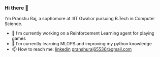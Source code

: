 ### Hi there 👋

I'm Pranshu Raj, a sophomore at IIIT Gwalior pursuing B.Tech in Computer Science. 
<!--
**pranshu-raj-211/pranshu-raj-211** is a ✨ _special_ ✨ repository because its `README.md` (this file) appears on your GitHub profile.

Here are some ideas to get you started:

- 🔭 I’m currently working on ...
- 🌱 I’m currently learning ...
- 👯 I’m looking to collaborate on ...
- 🤔 I’m looking for help with ...
- 💬 Ask me about ...
- 📫 How to reach me: ...
- 😄 Pronouns: ...
- ⚡ Fun fact: ...
-->
- 🔭 I’m currently working on a Reinforcement Learning agent for playing games
- 🌱 I’m currently learning MLOPS and improving my python knowledge
- 📫 How to reach me: [linkedin](https://www.linkedin.com/in/pranshuraj2004/)  [pranshuraj65536@gmail.com](mailto:pranshuraj65536@gmail.com)
